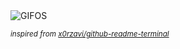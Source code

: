 <div align="justify">
<picture>
    <source media="(prefers-color-scheme: dark)" srcset="https://i.ibb.co/cSPf3x82/output-gif.gif">
    <source media="(prefers-color-scheme: light)" srcset="https://i.ibb.co/cSPf3x82/output-gif.gif">
    <img alt="GIFOS" src="https://i.ibb.co/cSPf3x82/output-gif.gif">
</picture>

<sub><i>inspired from [x0rzavi/github-readme-terminal](https://github.com/x0rzavi/github-readme-terminal)</i></sub>

</div>

<!-- Image deletion URL: https://ibb.co/KpY4hmsV/0a9e0ace98bdaedf02780a61c778a3e4 -->